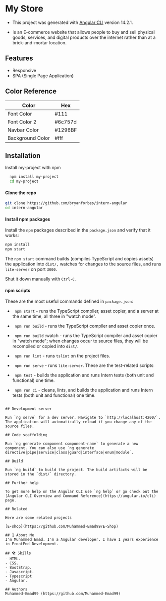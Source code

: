 # My Store

- This project was generated with [Angular CLI](https://github.com/angular/angular-cli) version 14.2.1.

- Is an E-commerce website that allows people to buy and sell physical goods, services, and digital products over the internet rather than at a brick-and-mortar location.

## Features

- Responsive
- SPA (Single Page Application)

## Color Reference

| Color             | Hex                                                                |
| ----------------- | ------------------------------------------------------------------ |
| Font Color |  #111 |
| Font Color 2 |  #6c757d |
| Navbar Color | #1298BF |
| Background Color | #fff |

## Installation

Install my-project with npm

```bash
  npm install my-project
  cd my-project
```

#### Clone the repo

```bash
git clone https://github.com/bryanforbes/intern-angular
cd intern-angular
```

#### Install npm packages

Install the ` npm ` packages described in the ` package.json ` and verify that it works:

```bash
npm install
npm start
```
The ` npm start ` command builds (compiles TypeScript and copies assets) the application into ` dist/, ` watches for changes to the source files, and runs ` lite-server ` on port `3000`.

Shut it down manually with ` Ctrl-C `.

#### npm scripts
These are the most useful commands defined in ` package.json `:

- ` npm start` - runs the TypeScript compiler, asset copier, and a server at the same time, all three in "watch mode".
- ` npm run build` - runs the TypeScript compiler and asset copier once.
- ` npm run build` :watch - runs the TypeScript compiler and asset copier in "watch mode"; when changes occur to source files, they will be recompiled or copied into `dist/`.
- ` npm run lint` - runs `tslint` on the project files.
- ` npm run serve` - runs `lite-server`.
These are the test-related scripts:

- ` npm test` - builds the application and runs Intern tests (both unit and functional) one time.
- ` npm run ci` - cleans, lints, and builds the application and runs Intern tests (both unit and functional) one time.
```

## Development server

Run `ng serve` for a dev server. Navigate to `http://localhost:4200/`. The application will automatically reload if you change any of the source files.

## Code scaffolding

Run `ng generate component component-name` to generate a new component. You can also use `ng generate directive|pipe|service|class|guard|interface|enum|module`.

## Build

Run `ng build` to build the project. The build artifacts will be stored in the `dist/` directory.

## Further help

To get more help on the Angular CLI use `ng help` or go check out the [Angular CLI Overview and Command Reference](https://angular.io/cli) page.

## Related

Here are some related projects

[E-shop](https://github.com/Muhammed-Emad99/E-Shop)

## 🚀 About Me
I'm Muhammed Emad. I'm a Angular developer. I have 1 years experience
in FrontEnd Development.

## 🛠 Skills
- HTML.
- CSS.
- BootStrap.
- Javascript.
- Typescript
- Angular. 

## Authors
Muhammed-Emad99 (https://github.com/Muhammed-Emad99)

